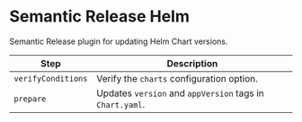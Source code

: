 # Semantic Release Helm

Semantic Release plugin for updating Helm Chart versions.


| Step               | Description                                              |
|--------------------|----------------------------------------------------------|
| `verifyConditions` | Verify the `charts` configuration option.                |
| `prepare`          | Updates `version` and `appVersion` tags in `Chart.yaml`. |
